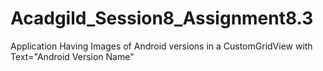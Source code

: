 # Acadgild_Session8_Assignment8.3

Application Having Images of Android versions in a CustomGridView with Text="Android Version Name"

